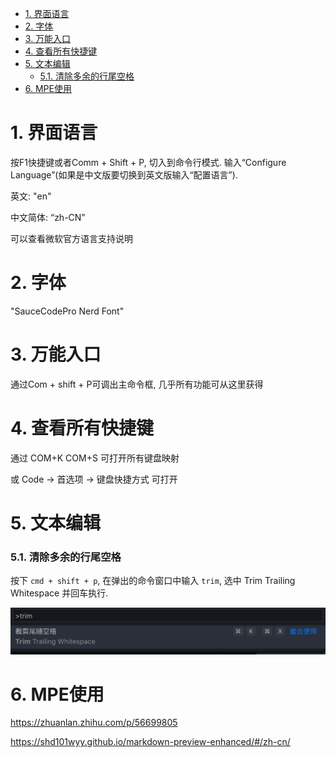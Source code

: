 
<!-- @import "[TOC]" {cmd="toc" depthFrom=1 depthTo=6 orderedList=false} -->

<!-- code_chunk_output -->

- [1. 界面语言](#1-界面语言)
- [2. 字体](#2-字体)
- [3. 万能入口](#3-万能入口)
- [4. 查看所有快捷键](#4-查看所有快捷键)
- [5. 文本编辑](#5-文本编辑)
    - [5.1. 清除多余的行尾空格](#51-清除多余的行尾空格)
- [6. MPE使用](#6-mpe使用)

<!-- /code_chunk_output -->

# 1. 界面语言

按F1快捷键或者Comm + Shift + P, 切入到命令行模式. 输入“Configure Language”(如果是中文版要切换到英文版输入“配置语言”). 

英文: "en"

中文简体: “zh-CN”

可以查看微软官方语言支持说明

# 2. 字体

"SauceCodePro Nerd Font"

# 3. 万能入口

通过Com + shift + P可调出主命令框, 几乎所有功能可从这里获得

# 4. 查看所有快捷键

通过 COM+K COM+S 可打开所有键盘映射

或 Code → 首选项 → 键盘快捷方式 可打开

# 5. 文本编辑

### 5.1. 清除多余的行尾空格

按下 `cmd + shift + p`, 在弹出的命令窗口中输入 `trim`, 选中 Trim Trailing Whitespace 并回车执行. 

![2019-09-02-09-30-53.png](./images/2019-09-02-09-30-53.png)

# 6. MPE使用

https://zhuanlan.zhihu.com/p/56699805

https://shd101wyy.github.io/markdown-preview-enhanced/#/zh-cn/